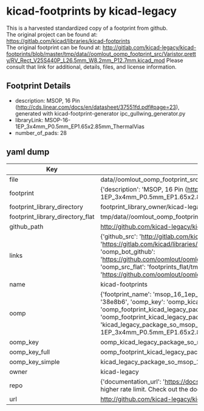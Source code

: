 # kicad-footprints by kicad-legacy  
This is a harvested standardized copy of a footprint from github.  
The original project can be found at:  
https://gitlab.com/kicad/libraries/kicad-footprints  
The original footprint can be found at:
http://gitlab.com/kicad-legacy/kicad-footprints/blob/master/tmp/data//oomlout_oomp_footprint_src/Varistor.pretty/RV_Rect_V25S440P_L26.5mm_W8.2mm_P12.7mm.kicad_mod
Please consult that link for additional, details, files, and license information.  
## Footprint Details
* description: MSOP, 16 Pin (http://cds.linear.com/docs/en/datasheet/37551fd.pdf#page=23), generated with kicad-footprint-generator ipc_gullwing_generator.py  
* libraryLink: MSOP-16-1EP_3x4mm_P0.5mm_EP1.65x2.85mm_ThermalVias  
* number_of_pads: 28  
## yaml dump  
| Key | Value |  
| --- | --- |  
| file | data//oomlout_oomp_footprint_src/kicad-footprints/Package_SO.pretty/MSOP-16-1EP_3x4mm_P0.5mm_EP1.65x2.85mm_ThermalVias.kicad_mod |  
| footprint | {'description': 'MSOP, 16 Pin (http://cds.linear.com/docs/en/datasheet/37551fd.pdf#page=23), generated with kicad-footprint-generator ipc_gullwing_generator.py', 'libraryLink': 'MSOP-16-1EP_3x4mm_P0.5mm_EP1.65x2.85mm_ThermalVias', 'number_of_pads': 28} |  
| footprint_library_directory | footprint_library_owner/kicad-legacy_kicad-footprints |  
| footprint_library_directory_flat | tmp/data//oomlout_oomp_footprint_src/footprints_flat/kicad_legacy_package_so_msop_16_1ep_3x4mm_p0_5mm_ep1_65x2_85mm_thermalvias/working |  
| github_path | http://github.com/kicad-legacy/kicad-footprints/blob/master/tmp/data//oomlout_oomp_footprint_src/Package_SO.pretty/MSOP-16-1EP_3x4mm_P0.5mm_EP1.65x2.85mm_ThermalVias.kicad_mod |  
| links | {'github_src': 'http://gitlab.com/kicad-legacy/kicad-footprints/blob/master/tmp/data//oomlout_oomp_footprint_src/Varistor.pretty/RV_Rect_V25S440P_L26.5mm_W8.2mm_P12.7mm.kicad_mod', 'github_src_repo': 'https://gitlab.com/kicad/libraries/kicad-footprints', 'oomp_bot': 'tmp/data//oomlout_oomp_footprint_src/footprints/kicad_legacy_package_so_msop_16_1ep_3x4mm_p0_5mm_ep1_65x2_85mm_thermalvias/working', 'oomp_bot_github': 'https://github.com/oomlout/oomlout_oomp_footprint_bot/tree/main/tmp/data//oomlout_oomp_footprint_src/footprints/kicad_legacy_package_so_msop_16_1ep_3x4mm_p0_5mm_ep1_65x2_85mm_thermalvias/working', 'oomp_src_flat': 'footprints_flat/tmp/data//oomlout_oomp_footprint_src/footprints_flat/kicad_legacy_package_so_msop_16_1ep_3x4mm_p0_5mm_ep1_65x2_85mm_thermalvias/working', 'oomp_src_flat_github': 'https://github.com/oomlout/oomlout_oomp_footprint_src/tree/main/tmp/data//oomlout_oomp_footprint_src/footprints_flat/kicad_legacy_package_so_msop_16_1ep_3x4mm_p0_5mm_ep1_65x2_85mm_thermalvias/working'} |  
| name | kicad-footprints |  
| oomp | {'footprint_name': 'msop_16_1ep_3x4mm_p0_5mm_ep1_65x2_85mm_thermalvias', 'library_name': 'package_so', 'md5': '38e8b6479205eaa08be705d9d895c833', 'md5_10': '38e8b64792', 'md5_5': '38e8b', 'md5_6': '38e8b6', 'oomp_key': 'oomp_kicad_legacy_package_so_msop_16_1ep_3x4mm_p0_5mm_ep1_65x2_85mm_thermalvias', 'oomp_key_extra': 'oomp_footprint_kicad_legacy_package_so_msop_16_1ep_3x4mm_p0_5mm_ep1_65x2_85mm_thermalvias', 'oomp_key_full': 'oomp_footprint_kicad_legacy_package_so_msop_16_1ep_3x4mm_p0_5mm_ep1_65x2_85mm_thermalvias_38e8b6', 'oomp_key_simple': 'kicad_legacy_package_so_msop_16_1ep_3x4mm_p0_5mm_ep1_65x2_85mm_thermalvias', 'original_filename': 'data//oomlout_oomp_footprint_src/kicad-footprints/Package_SO.pretty/MSOP-16-1EP_3x4mm_P0.5mm_EP1.65x2.85mm_ThermalVias.kicad_mod', 'owner_name': 'kicad_legacy'} |  
| oomp_key | oomp_kicad_legacy_package_so_msop_16_1ep_3x4mm_p0_5mm_ep1_65x2_85mm_thermalvias |  
| oomp_key_full | oomp_footprint_kicad_legacy_package_so_msop_16_1ep_3x4mm_p0_5mm_ep1_65x2_85mm_thermalvias |  
| oomp_key_simple | kicad_legacy_package_so_msop_16_1ep_3x4mm_p0_5mm_ep1_65x2_85mm_thermalvias |  
| owner | kicad-legacy |  
| repo | {'documentation_url': 'https://docs.github.com/rest/overview/resources-in-the-rest-api#rate-limiting', 'message': "API rate limit exceeded for 84.66.142.224. (But here's the good news: Authenticated requests get a higher rate limit. Check out the documentation for more details.)"} |  
| url | http://github.com/kicad-legacy/kicad-footprints |  

